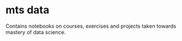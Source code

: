 # mts data 
Contains notebooks on courses, exercises and projects taken towards mastery of data science.
